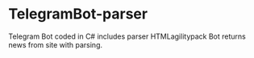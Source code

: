 # TelegramBot-parser
 Telegram Bot coded in C#
 includes parser HTMLagilitypack
 Bot returns news from site with parsing.
